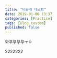 ```yaml
---
title: "비공개 테스트"  
date: 2019-01-06 13:37  
categories: [Practice]  
tags: [Blog_custom]
published: false
---
```




와우우우우ㅜㅇ

2222222
